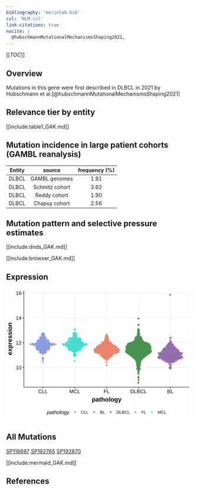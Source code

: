 ```yaml
---
bibliography: 'morinlab.bib'
csl: 'NLM.csl'
link-citations: true
nocite: |
  @hubschmannMutationalMechanismsShaping2021, 
---
```

[[_TOC_]]

## Overview

Mutations in this gene were first described in DLBCL in 2021 by Hübschmann et al.[@hubschmannMutationalMechanismsShaping2021]


## Relevance tier by entity

[[include:table1_GAK.md]]

## Mutation incidence in large patient cohorts (GAMBL reanalysis)

|Entity|source        |frequency (%)|
|:------:|:--------------:|:-------------:|
|DLBCL |GAMBL genomes |1.91         |
|DLBCL |Schmitz cohort|3.62         |
|DLBCL |Reddy cohort  |1.90         |
|DLBCL |Chapuy cohort |2.56         |

## Mutation pattern and selective pressure estimates

[[include:dnds_GAK.md]]

[[include:browser_GAK.md]]

## Expression
![](images/gene_expression/GAK_by_pathology.svg)

## All Mutations

[SP116697](https://www.bcgsc.ca/downloads/morinlab/GAMBL/MALY/SP116697.html)
[SP192765](https://www.bcgsc.ca/downloads/morinlab/GAMBL/MALY/SP192765.html)
[SP192870](https://www.bcgsc.ca/downloads/morinlab/GAMBL/MALY/SP192870.html)

[[include:mermaid_GAK.md]]

## References


<!-- ORIGIN: hubschmannMutationalMechanismsShaping2021b -->
<!-- DLBCL: hubschmannMutationalMechanismsShaping2021b -->
